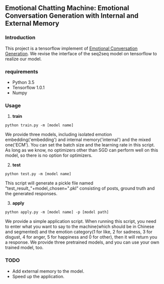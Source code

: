 ## Emotional Chatting Machine: Emotional Conversation Generation with Internal and External Memory
### Introduction
This project is a tensorflow implement of [Emotional Conversation Generation](https://arxiv.org/abs/1704.01074). We revise the interface of the seq2seq model on tensorflow to realize our model.
### requirements
 - Python 3.5
 - Tensorflow 1.0.1
 - Numpy

### Usage
1. **train**
```Shell
python train.py -m [model name]
```
We provide three models, including isolated emotion embedding('embedding') and internal memory('internal') and the mixed one('ECM'). You can set the batch size and the learning rate in this script.
As long as we know, no optimizers other than SGD can perform well on this model, so there is no option for optimizers.

2. **test**
```Shell
python test.py -m [model name]
```
This script will generate a pickle file named "test_result_"+model_chosen+".pkl" consisting of posts, ground truth and the generated responses.

3. **apply**
```Shell
python apply.py -m [model name] -p [model path]
```
We provide a simple application script. When running this script, you need to enter what you want to say to the machine(which should be in Chinese and segmented) and the emotion category(1 for like, 2 for sadness, 3 for disgust, 4 for anger, 5 for happiness and 0 for other), then it will return you a response. We provide three pretrained models, and you can use your own trained model, too.

### TODO
 - Add external memory to the model.
 - Speed up the application.
